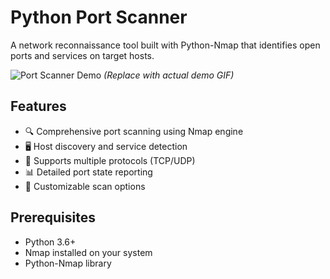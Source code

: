 # Python Port Scanner

A network reconnaissance tool built with Python-Nmap that identifies open ports and services on target hosts.

![Port Scanner Demo](https://example.com/port-scanner-demo.gif) *(Replace with actual demo GIF)*

## Features

- 🔍 Comprehensive port scanning using Nmap engine
- 🖥️ Host discovery and service detection
- 📡 Supports multiple protocols (TCP/UDP)
- 📊 Detailed port state reporting
- 🔧 Customizable scan options

## Prerequisites

- Python 3.6+
- Nmap installed on your system
- Python-Nmap library
